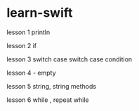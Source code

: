 # learn-swift

lesson 1 println

lesson 2 if

lesson 3 switch case 
         switch case condition
         
lesson 4 - empty

lesson 5 string, string methods

lesson 6 while , repeat while
